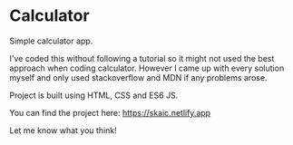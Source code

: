 # Calculator

Simple calculator app.

I've coded this without following a tutorial so it might not used the best approach when coding calculator. However I came up with every solution myself and only used stackoverflow and MDN if any problems arose.

Project is built using HTML, CSS and ES6 JS.

You can find the project here: https://skaic.netlify.app

Let me know what you think!

